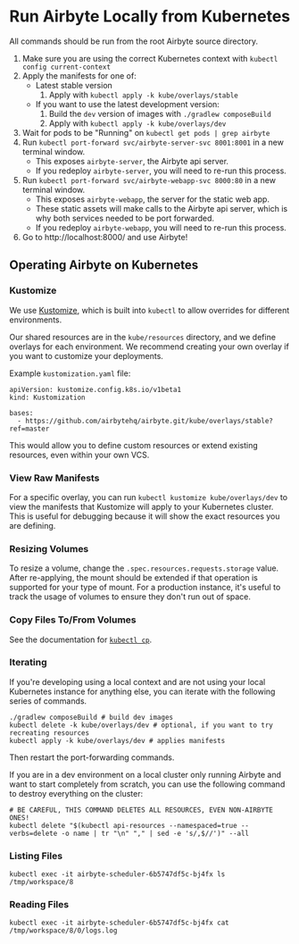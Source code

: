 # Run Airbyte Locally from Kubernetes

All commands should be run from the root Airbyte source directory.

1. Make sure you are using the correct Kubernetes context with `kubectl config current-context`
1. Apply the manifests for one of:
    * Latest stable version
        1. Apply with `kubectl apply -k kube/overlays/stable`
    * If you want to use the latest development version:
        1. Build the `dev` version of images with `./gradlew composeBuild`
        1. Apply with `kubectl apply -k kube/overlays/dev`
1. Wait for pods to be "Running" on `kubectl get pods | grep airbyte`
1. Run `kubectl port-forward svc/airbyte-server-svc 8001:8001` in a new terminal window.
    * This exposes `airbyte-server`, the Airbyte api server.
    * If you redeploy `airbyte-server`, you will need to re-run this process.
1. Run `kubectl port-forward svc/airbyte-webapp-svc 8000:80` in a new terminal window.
    * This exposes `airbyte-webapp`, the server for the static web app.
    * These static assets will make calls to the Airbyte api server, which is why both services needed to be port forwarded.
    * If you redeploy `airbyte-webapp`, you will need to re-run this process.
1. Go to http://localhost:8000/ and use Airbyte!

## Operating Airbyte on Kubernetes

### Kustomize

We use [Kustomize](https://kustomize.io/), which is built into `kubectl` to allow overrides for different environments.

Our shared resources are in the `kube/resources` directory, and we define overlays for each environment. We recommend creating your own overlay if you want to customize your deployments. 

Example `kustomization.yaml` file:
```
apiVersion: kustomize.config.k8s.io/v1beta1
kind: Kustomization

bases:
  - https://github.com/airbytehq/airbyte.git/kube/overlays/stable?ref=master
```

This would allow you to define custom resources or extend existing resources, even within your own VCS.

### View Raw Manifests

For a specific overlay, you can run `kubectl kustomize kube/overlays/dev` to view the manifests that Kustomize will apply to your Kubernetes cluster. This is useful for debugging because it will show the exact resources you are defining.

### Resizing Volumes

To resize a volume, change the `.spec.resources.requests.storage` value. After re-applying, the mount should be extended if that operation is supported for your type of mount. For a production instance, it's useful to track the usage of volumes to ensure they don't run out of space.

### Copy Files To/From Volumes

See the documentation for [`kubectl cp`](https://kubernetes.io/docs/reference/generated/kubectl/kubectl-commands#cp).

### Iterating

If you're developing using a local context and are not using your local Kubernetes instance for anything else, you can iterate with the following series of commands. 
```
./gradlew composeBuild # build dev images
kubectl delete -k kube/overlays/dev # optional, if you want to try recreating resources
kubectl apply -k kube/overlays/dev # applies manifests
```

Then restart the port-forwarding commands.

If you are in a dev environment on a local cluster only running Airbyte and want to start completely from scratch, you can use the following command to destroy everything on the cluster:
```
# BE CAREFUL, THIS COMMAND DELETES ALL RESOURCES, EVEN NON-AIRBYTE ONES!
kubectl delete "$(kubectl api-resources --namespaced=true --verbs=delete -o name | tr "\n" "," | sed -e 's/,$//')" --all
```

### Listing Files

```
kubectl exec -it airbyte-scheduler-6b5747df5c-bj4fx ls /tmp/workspace/8
```

### Reading Files

```
kubectl exec -it airbyte-scheduler-6b5747df5c-bj4fx cat /tmp/workspace/8/0/logs.log
```
